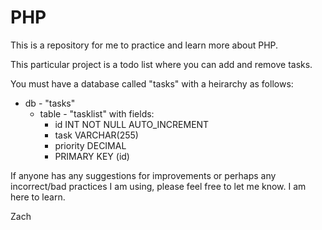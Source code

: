 # PHP

This is a repository for me to practice and learn more about PHP.

This particular project is a todo list where you can add and remove tasks.

You must have a database called "tasks" with a heirarchy as follows:

* db - "tasks"
  * table - "tasklist" with fields:
    * id INT NOT NULL AUTO_INCREMENT
    * task VARCHAR(255)
    * priority DECIMAL
    * PRIMARY KEY (id)

If anyone has any suggestions for improvements or perhaps any incorrect/bad practices I am using, please feel free to let me know. I am here to learn.

Zach
